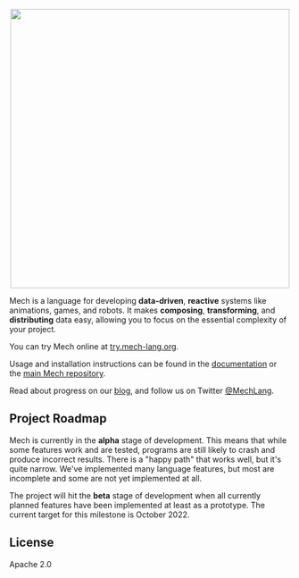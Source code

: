 <p align="center">
  <img width="500px" src="http://mech-lang.org/img/logo.png">
</p>

Mech is a language for developing **data-driven**, **reactive** systems like animations, games, and robots. It makes **composing**, **transforming**, and **distributing** data easy, allowing you to focus on the essential complexity of your project.

You can try Mech online at [try.mech-lang.org](http://try.mech-lang.org).

Usage and installation instructions can be found in the [documentation](http://mech-lang.org/page/learn/) or the [main Mech repository](https://github.com/mech-lang/mech).

Read about progress on our [blog](http://mech-lang.org/blog/), and follow us on Twitter [@MechLang](https://twitter.com/MechLang).

## Project Roadmap

Mech is currently in the **alpha** stage of development. This means that while some features work and are tested, programs are still likely to crash and produce incorrect results. There is a "happy path" that works well, but it's quite narrow. We've implemented many language features, but most are incomplete and some are not yet implemented at all. 

The project will hit the **beta** stage of development when all currently planned features have been implemented at least as a prototype. The current target for this milestone is October 2022.

## License

Apache 2.0
